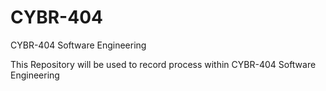 # CYBR-404
CYBR-404 Software Engineering 

This Repository will be used to record process within CYBR-404 Software Engineering
